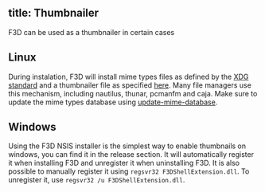 title: Thumbnailer 
---

F3D can be used as a thumbnailer in certain cases

## Linux

During instalation, F3D will install mime types files as defined by the [XDG standard](https://specifications.freedesktop.org/mime-apps-spec/mime-apps-spec-latest.html) and a thumbnailer file as specified [here](https://wiki.archlinux.org/title/File_manager_functionality#Thumbnail_previews). Many file managers use this mechanism, including nautilus, thunar, pcmanfm and caja. Make sure to update the mime types database using [update-mime-database](https://linux.die.net/man/1/update-mime-database).

## Windows

Using the F3D NSIS installer is the simplest way to enable thumbnails on windows, you can find it in the release section. It will automatically register it when installing F3D and unregister it when uninstalling F3D.
It is also possible to manually register it using `regsvr32 F3DShellExtension.dll`. To unregister it, use `regsvr32 /u F3DShellExtension.dll`.
